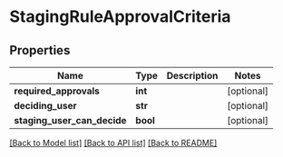 # StagingRuleApprovalCriteria


## Properties
Name | Type | Description | Notes
------------ | ------------- | ------------- | -------------
**required_approvals** | **int** |  | [optional] 
**deciding_user** | **str** |  | [optional] 
**staging_user_can_decide** | **bool** |  | [optional] 

[[Back to Model list]](../README.md#documentation-for-models) [[Back to API list]](../README.md#documentation-for-api-endpoints) [[Back to README]](../README.md)


